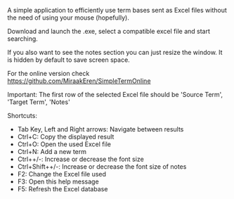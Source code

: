 A simple application to efficiently use term bases sent as Excel files without the need of using your mouse (hopefully).

Download and launch the .exe, select a compatible excel file and start searching.

If you also want to see the notes section you can just resize the window. It is hidden by default to save screen space.

For the online version check https://github.com/MiraakEren/SimpleTermOnline

Important:
The first row of the selected Excel file should be 'Source Term', 'Target Term', 'Notes'

Shortcuts:
* Tab Key, Left and Right arrows: Navigate between results
* Ctrl+C: Copy the displayed result
* Ctrl+O: Open the used Excel file
* Ctrl+N: Add a new term
* Ctrl++/-: Increase or decrease the font size
* Ctrl+Shift++/-: Increase or decrease the font size of notes
* F2: Change the Excel file used
* F3: Open this help message
* F5: Refresh the Excel database
